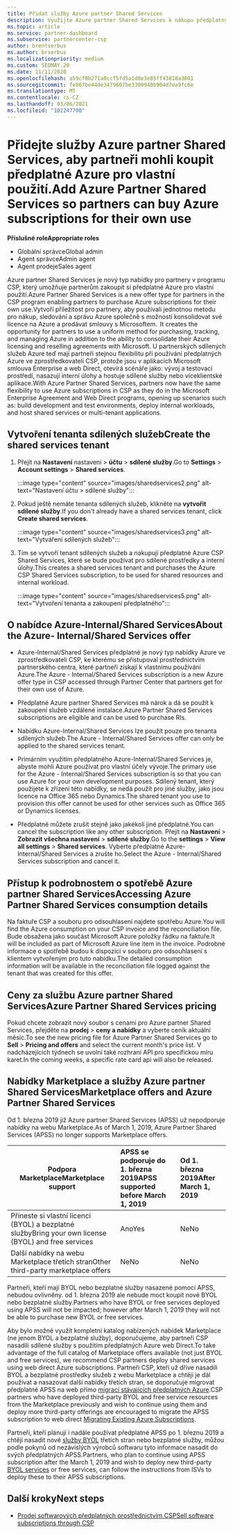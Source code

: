 ```yaml
---
title: Přidat služby Azure partner Shared Services
description: Využijte Azure partner Shared Services k nákupu předplatných Azure pro vaše vlastní použití a k zajištění jednotné metody pro nákup, sledování a správu Azure.
ms.topic: article
ms.service: partner-dashboard
ms.subservice: partnercenter-csp
author: brentserbus
ms.author: brserbus
ms.localizationpriority: medium
ms.custom: SEOMAY.20
ms.date: 11/11/2020
ms.openlocfilehash: a59cf0b271a0ccf5fd5a1d8e3e85ff43818a3801
ms.sourcegitcommit: fe867be44de3479607be3309940b904d7ea9fc6e
ms.translationtype: MT
ms.contentlocale: cs-CZ
ms.lasthandoff: 03/06/2021
ms.locfileid: "102247708"
---
```

# <a name="add-azure-partner-shared-services-so-partners-can-buy-azure-subscriptions-for-their-own-use"></a><span data-ttu-id="69852-103">Přidejte služby Azure partner Shared Services, aby partneři mohli koupit předplatné Azure pro vlastní použití.</span><span class="sxs-lookup"><span data-stu-id="69852-103">Add Azure Partner Shared Services so partners can buy Azure subscriptions for their own use</span></span>

 
<span data-ttu-id="69852-104">**Příslušné role**</span><span class="sxs-lookup"><span data-stu-id="69852-104">**Appropriate roles**</span></span>

- <span data-ttu-id="69852-105">Globální správce</span><span class="sxs-lookup"><span data-stu-id="69852-105">Global admin</span></span>
- <span data-ttu-id="69852-106">Agent správce</span><span class="sxs-lookup"><span data-stu-id="69852-106">Admin agent</span></span>
- <span data-ttu-id="69852-107">Agent prodeje</span><span class="sxs-lookup"><span data-stu-id="69852-107">Sales agent</span></span>

<span data-ttu-id="69852-108">Azure partner Shared Services je nový typ nabídky pro partnery v programu CSP, který umožňuje partnerům zakoupit si předplatné Azure pro vlastní použití.</span><span class="sxs-lookup"><span data-stu-id="69852-108">Azure Partner Shared Services is a new offer type for partners in the CSP program enabling partners to purchase Azure subscriptions for their own use.</span></span><span data-ttu-id="69852-109">Vytvoří příležitost pro partnery, aby používali jednotnou metodu pro nákup, sledování a správu Azure společně s možností konsolidovat své licence na Azure a prodávat smlouvy s Microsoftem.</span><span class="sxs-lookup"><span data-stu-id="69852-109">  It creates the opportunity for partners to use a uniform method for purchasing, tracking, and managing Azure in addition to the ability to consolidate their Azure licensing and reselling agreements with Microsoft.</span></span> <span data-ttu-id="69852-110">U partnerských sdílených služeb Azure teď mají partneři stejnou flexibilitu při používání předplatných Azure ve zprostředkovateli CSP, protože jsou v aplikacích Microsoft smlouva Enterprise a web Direct, otevírá scénáře jako: vývoj a testovací prostředí, nasazují interní úlohy a hostuje sdílené služby nebo víceklientské aplikace.</span><span class="sxs-lookup"><span data-stu-id="69852-110">With Azure Partner Shared Services, partners now have the same flexibility to use Azure subscriptions in CSP as they do in the Microsoft Enterprise Agreement and Web Direct programs, opening up scenarios such as:  build development and test environments, deploy internal workloads, and host shared services or multi-tenant applications.</span></span>  

## <a name="create-the-shared-services-tenant"></a><span data-ttu-id="69852-111">Vytvoření tenanta sdílených služeb</span><span class="sxs-lookup"><span data-stu-id="69852-111">Create the shared services tenant</span></span>

1. <span data-ttu-id="69852-112">Přejít na **Nastavení** nastavení  >  **účtu**  >  **sdílené služby**.</span><span class="sxs-lookup"><span data-stu-id="69852-112">Go to **Settings** > **Account settings** > **Shared services**.</span></span>

   :::image type="content" source="images/sharedservices2.png" alt-text="Nastavení účtu > sdílené služby":::

2. <span data-ttu-id="69852-114">Pokud ještě nemáte tenanta sdílených služeb, klikněte na **vytvořit sdílené služby**.</span><span class="sxs-lookup"><span data-stu-id="69852-114">If you don't already have a shared services tenant, click **Create shared services**.</span></span>

   :::image type="content" source="images/sharedservices3.png" alt-text="Vytváření sdílených služeb":::

3. <span data-ttu-id="69852-116">Tím se vytvoří tenant sdílených služeb a nakupují předplatné Azure CSP Shared Services, které se bude používat pro sdílené prostředky a interní úlohy.</span><span class="sxs-lookup"><span data-stu-id="69852-116">This creates a shared services tenant and purchases the Azure CSP Shared Services subscription, to be used for shared resources and internal workload.</span></span>

   :::image type="content" source="images/sharedservices5.png" alt-text="Vytvoření tenanta a zakoupení předplatného":::

## <a name="about-the-azure--internalshared-services-offer"></a><span data-ttu-id="69852-118">O nabídce Azure-Internal/Shared Services</span><span class="sxs-lookup"><span data-stu-id="69852-118">About the Azure- Internal/Shared Services offer</span></span>

- <span data-ttu-id="69852-119">Azure-Internal/Shared Services předplatné je nový typ nabídky Azure ve zprostředkovateli CSP, ke kterému se přistupoval prostřednictvím partnerského centra, které partneři získají k vlastnímu používání Azure.</span><span class="sxs-lookup"><span data-stu-id="69852-119">The Azure - Internal/Shared Services subscription is a new Azure offer type in CSP accessed through Partner Center that partners get for their own use of Azure.</span></span>

- <span data-ttu-id="69852-120">Předplatné Azure partner Shared Services má nárok a dá se použít k zakoupení služeb vzdálené instalace.</span><span class="sxs-lookup"><span data-stu-id="69852-120">Azure Partner Shared Services subscriptions are eligible and can be used to purchase RIs.</span></span>

- <span data-ttu-id="69852-121">Nabídku Azure-Internal/Shared Services lze použít pouze pro tenanta sdílených služeb.</span><span class="sxs-lookup"><span data-stu-id="69852-121">The Azure - Internal/Shared Services offer can only be applied to the shared services tenant.</span></span>

- <span data-ttu-id="69852-122">Primárním využitím předplatného Azure-Internal/Shared Services je, abyste mohli Azure používat pro vlastní účely vývoje.</span><span class="sxs-lookup"><span data-stu-id="69852-122">The primary use for the Azure - Internal/Shared Services subscription is so that you can use Azure for your own development purposes.</span></span> <span data-ttu-id="69852-123">Sdílený tenant, který použijete k zřízení této nabídky, se nedá použít pro jiné služby, jako jsou licence na Office 365 nebo Dynamics.</span><span class="sxs-lookup"><span data-stu-id="69852-123">The shared tenant you use to provision this offer cannot be used for other services such as Office 365 or Dynamics licenses.</span></span>

- <span data-ttu-id="69852-124">Předplatné můžete zrušit stejně jako jakékoli jiné předplatné.</span><span class="sxs-lookup"><span data-stu-id="69852-124">You can cancel the subscription like any other subscription.</span></span> <span data-ttu-id="69852-125">Přejít na **Nastavení**  >  **Zobrazit všechna nastavení**  >  **sdílené služby**.</span><span class="sxs-lookup"><span data-stu-id="69852-125">Go to the **settings** > **View all settings** > **Shared services**.</span></span> <span data-ttu-id="69852-126">Vyberte předplatné Azure-Internal/Shared Services a zrušte ho.</span><span class="sxs-lookup"><span data-stu-id="69852-126">Select the Azure - Internal/Shared Services subscription and cancel it.</span></span>

## <a name="accessing-azure-partner-shared-services-consumption-details"></a><span data-ttu-id="69852-127">Přístup k podrobnostem o spotřebě Azure partner Shared Services</span><span class="sxs-lookup"><span data-stu-id="69852-127">Accessing Azure Partner Shared Services consumption details</span></span>

<span data-ttu-id="69852-128">Na faktuře CSP a souboru pro odsouhlasení najdete spotřebu Azure.</span><span class="sxs-lookup"><span data-stu-id="69852-128">You will find the Azure consumption on your CSP invoice and the reconciliation file.</span></span> <span data-ttu-id="69852-129">Bude obsažena jako součást Microsoft Azure položky řádku na faktuře.</span><span class="sxs-lookup"><span data-stu-id="69852-129">It will be included as part of Microsoft Azure line item in the invoice.</span></span> <span data-ttu-id="69852-130">Podrobné informace o spotřebě budou k dispozici v souboru pro odsouhlasení s klientem vytvořeným pro tuto nabídku.</span><span class="sxs-lookup"><span data-stu-id="69852-130">The detailed consumption information will be available in the reconciliation file logged against the tenant that was created for this offer.</span></span>

## <a name="azure-partner-shared-services-pricing"></a><span data-ttu-id="69852-131">Ceny za službu Azure partner Shared Services</span><span class="sxs-lookup"><span data-stu-id="69852-131">Azure Partner Shared Services pricing</span></span>

<span data-ttu-id="69852-132">Pokud chcete zobrazit nový soubor s cenami pro Azure partner Shared Services, přejděte na **prodej**  >  **ceny a nabídky** a vyberte ceník aktuální měsíc.</span><span class="sxs-lookup"><span data-stu-id="69852-132">To see the new pricing file for Azure Partner Shared Services go to **Sell** > **Pricing and offers** and select the current month's price list.</span></span> <span data-ttu-id="69852-133">V nadcházejících týdnech se uvolní také rozhraní API pro specifickou míru karet.</span><span class="sxs-lookup"><span data-stu-id="69852-133">In the coming weeks, a specific rate card api will also be released.</span></span>

## <a name="marketplace-offers-and-azure-partner-shared-services"></a><span data-ttu-id="69852-134">Nabídky Marketplace a služby Azure partner Shared Services</span><span class="sxs-lookup"><span data-stu-id="69852-134">Marketplace offers and Azure Partner Shared Services</span></span>

<span data-ttu-id="69852-135">Od 1. března 2019 již Azure partner Shared Services (APSS) už nepodporuje nabídky na webu Marketplace.</span><span class="sxs-lookup"><span data-stu-id="69852-135">As of March 1, 2019, Azure Partner Shared Services (APSS) no longer supports Marketplace offers.</span></span>

|<span data-ttu-id="69852-136">**Podpora Marketplace**</span><span class="sxs-lookup"><span data-stu-id="69852-136">**Marketplace support**</span></span>   |<span data-ttu-id="69852-137">**APSS se podporuje do 1. března 2019**</span><span class="sxs-lookup"><span data-stu-id="69852-137">**APSS supported before March 1, 2019**</span></span>|<span data-ttu-id="69852-138">**Od 1. března 2019**</span><span class="sxs-lookup"><span data-stu-id="69852-138">**After March 1, 2019**</span></span>|
|---------------------------|:----------------------------|:-------------------|
|<span data-ttu-id="69852-139">Přineste si vlastní licenci (BYOL) a bezplatné služby</span><span class="sxs-lookup"><span data-stu-id="69852-139">Bring your own license (BYOL) and free services</span></span>   | <span data-ttu-id="69852-140">Ano</span><span class="sxs-lookup"><span data-stu-id="69852-140">Yes</span></span>   | <span data-ttu-id="69852-141">Ne</span><span class="sxs-lookup"><span data-stu-id="69852-141">No</span></span>|
|<span data-ttu-id="69852-142">Další nabídky na webu Marketplace třetích stran</span><span class="sxs-lookup"><span data-stu-id="69852-142">Other third-party marketplace offers</span></span>   | <span data-ttu-id="69852-143">Ne</span><span class="sxs-lookup"><span data-stu-id="69852-143">No</span></span>   |<span data-ttu-id="69852-144">Ne</span><span class="sxs-lookup"><span data-stu-id="69852-144">No</span></span>|

<span data-ttu-id="69852-145">Partneři, kteří mají BYOL nebo bezplatné služby nasazené pomocí APSS, nebudou ovlivněny. od 1. března 2019 ale nebude moct koupit nové BYOL nebo bezplatné služby.</span><span class="sxs-lookup"><span data-stu-id="69852-145">Partners who have BYOL or free services deployed using APSS will not be impacted; however after March 1, 2019 they will not be able to purchase new BYOL or free services.</span></span>

<span data-ttu-id="69852-146">Aby bylo možné využít kompletní katalog nabízených nabídek Marketplace (ne jenom BYOL a bezplatné služby), doporučujeme, aby partneři CSP nasadili sdílené služby s použitím předplatných Azure web Direct.</span><span class="sxs-lookup"><span data-stu-id="69852-146">To take advantage of the full catalog of Marketplace offers available (not just BYOL and free services), we recommend CSP partners deploy shared services using web direct Azure subscriptions.</span></span>  <span data-ttu-id="69852-147">Partneři CSP, kteří už dříve nasadili BYOL a bezplatné prostředky služeb z webu Marketplace a chtějí je dál používat a nasazovat další nabídky třetích stran, se doporučuje migrovat předplatné APSS na web přímo [migrací stávajících předplatných Azure](/azure/cloud-solution-provider/migration/migration#migrating-existing-azure-subscriptions).</span><span class="sxs-lookup"><span data-stu-id="69852-147">CSP partners who have deployed third-party BYOL and free service resources from the Marketplace previously and wish to continue using them and deploy more third-party offerings are encouraged to migrate the APSS subscription to web direct [Migrating Existing Azure Subscriptions](/azure/cloud-solution-provider/migration/migration#migrating-existing-azure-subscriptions).</span></span>

<span data-ttu-id="69852-148">Partneři, kteří plánují i nadále používat předplatné APSS po 1. březnu 2019 a chtějí nasadit nové [služby BYOL](https://azuremarketplace.microsoft.com/marketplace/apps?filters=byol) třetích stran nebo bezplatné služby, můžou podle pokynů od nezávislých výrobců softwaru tyto informace nasadit do svých předplatných APSS.</span><span class="sxs-lookup"><span data-stu-id="69852-148">Partners, who plan to continue using APSS subscription after the March 1, 2019 and wish to deploy new third-party [BYOL services](https://azuremarketplace.microsoft.com/marketplace/apps?filters=byol) or free services, can follow the instructions from ISVs to deploy these to their APSS subscriptions.</span></span>

## <a name="next-steps"></a><span data-ttu-id="69852-149">Další kroky</span><span class="sxs-lookup"><span data-stu-id="69852-149">Next steps</span></span>

- [<span data-ttu-id="69852-150">Prodej softwarových předplatných prostřednictvím CSP</span><span class="sxs-lookup"><span data-stu-id="69852-150">Sell software subscriptions through CSP</span></span>](csp-software-subscriptions.md)